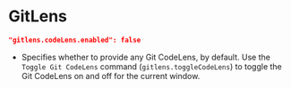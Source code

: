 # GitLens

```json
"gitlens.codeLens.enabled": false
```
* Specifies whether to provide any Git CodeLens, by default. Use the `Toggle Git CodeLens` command (`gitlens.toggleCodeLens`) to toggle the Git CodeLens on and off for the current window.
